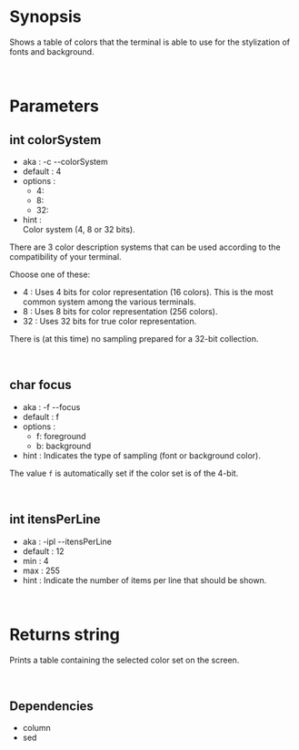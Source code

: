 # Synopsis

Shows a table of colors that the terminal is able to use for the 
stylization of fonts and background.



&nbsp;

# Parameters

## int colorSystem

- aka       : -c --colorSystem
- default   : 4
- options   : 
  - 4:
  - 8:
  - 32:
- hint      :  
  Color system (4, 8 or 32 bits).

There are 3 color description systems that can be used according to the 
compatibility of your terminal.

Choose one of these:

- 4   : Uses 4 bits for color representation (16 colors).
        This is the most common system among the various terminals.
- 8   : Uses 8 bits for color representation (256 colors).
- 32  : Uses 32 bits for true color representation.

There is (at this time) no sampling prepared for a 32-bit collection.


&nbsp;

## char focus

- aka       : -f --focus
- default   : f
- options   :
  - f: foreground
  - b: background
- hint      :
  Indicates the type of sampling (font or background color).

The value `f` is automatically set if the color set is of the 
4-bit.



&nbsp;

## int itensPerLine

- aka       : -ipl --itensPerLine
- default   : 12
- min       : 4
- max       : 255
- hint      :
  Indicate the number of items per line that should be shown.




&nbsp;

# Returns string

Prints a table containing the selected color set on the screen.



&nbsp;

## Dependencies

- column
- sed